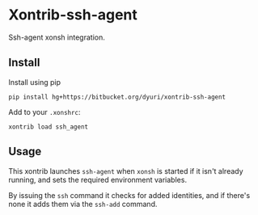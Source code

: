 # Xontrib-ssh-agent

Ssh-agent xonsh integration.

## Install

Install using pip

```
pip install hg+https://bitbucket.org/dyuri/xontrib-ssh-agent
```

Add to your `.xonshrc`:

```
xontrib load ssh_agent
```

## Usage

This xontrib launches `ssh-agent` when `xonsh` is started if it isn't already running, and sets the required environment variables.

By issuing the `ssh` command it checks for added identities, and if there's none it adds them via the `ssh-add` command.
